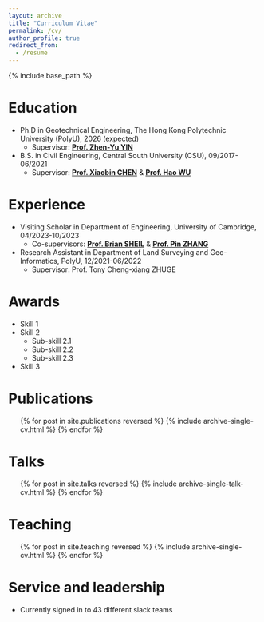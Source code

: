 ```yaml
---
layout: archive
title: "Curriculum Vitae"
permalink: /cv/
author_profile: true
redirect_from:
  - /resume
---
```


{% include base_path %}

Education
======
* Ph.D in Geotechnical Engineering, The Hong Kong Polytechnic University (PolyU), 2026 (expected)
  * Supervisor: **[Prof. Zhen-Yu YIN](http://geoinvention.com/rteam_yinzhenyu.html)**
* B.S. in Civil Engineering, Central South University (CSU), 09/2017-06/2021
  * Supervisor: **[Prof. Xiaobin CHEN](https://faculty.csu.edu.cn/chenxiaobin/en/index.htm)** & **[Prof. Hao WU](https://faculty.csu.edu.cn/wuhao/zh_CN/index.htm)**

Experience
======
* Visiting Scholar in Department of Engineering, University of Cambridge, 04/2023-10/2023
  * Co-supervisors: **[Prof. Brian SHEIL](https://dcu-group.co.uk/team/brian/)** & **[Prof. Pin ZHANG](https://pinzhang3.github.io/people/)**
* Research Assistant in Department of Land Surveying and Geo-Informatics, PolyU, 12/2021-06/2022
  * Supervisor: Prof. Tony Cheng-xiang ZHUGE
  
Awards
======
* Skill 1
* Skill 2
  * Sub-skill 2.1
  * Sub-skill 2.2
  * Sub-skill 2.3
* Skill 3

Publications
======
  <ul>{% for post in site.publications reversed %}
    {% include archive-single-cv.html %}
  {% endfor %}</ul>
  
Talks
======
  <ul>{% for post in site.talks reversed %}
    {% include archive-single-talk-cv.html  %}
  {% endfor %}</ul>
  
Teaching
======
  <ul>{% for post in site.teaching reversed %}
    {% include archive-single-cv.html %}
  {% endfor %}</ul>
  
Service and leadership
======
* Currently signed in to 43 different slack teams
